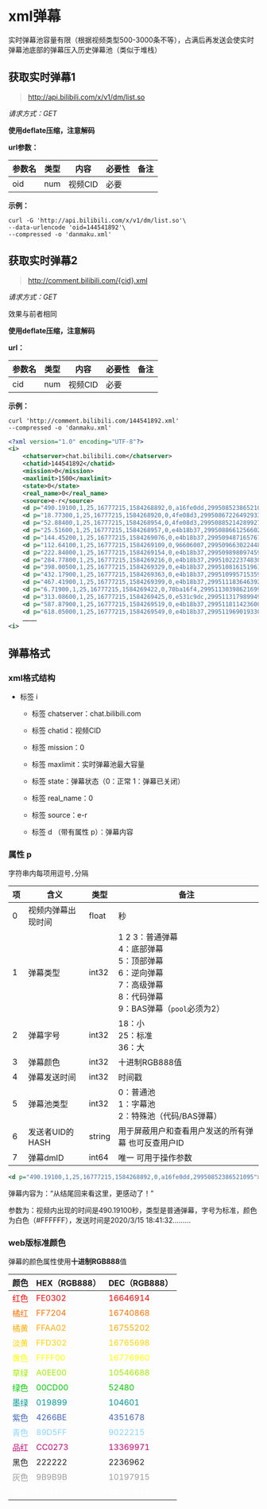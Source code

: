 # xml弹幕

实时弹幕池容量有限（根据视频类型500-3000条不等），占满后再发送会使实时弹幕池底部的弹幕压入历史弹幕池（类似于堆栈）

## 获取实时弹幕1

> http://api.bilibili.com/x/v1/dm/list.so

*请求方式：GET*

**使用deflate压缩，注意解码**

**url参数：**

| 参数名 | 类型 | 内容    | 必要性 | 备注 |
| ------ | ---- | ------- | ------ | ---- |
| oid    | num  | 视频CID | 必要   |      |

**示例：**

```shell
curl -G 'http://api.bilibili.com/x/v1/dm/list.so'\
--data-urlencode 'oid=144541892'\
--compressed -o 'danmaku.xml'
```

## 获取实时弹幕2

> http://comment.bilibili.com/{cid}.xml

*请求方式：GET*

效果与前者相同

**使用deflate压缩，注意解码**

**url：**

| 参数名 | 类型 | 内容    | 必要性 | 备注 |
| ------ | ---- | ------- | ------ | ---- |
| cid    | num  | 视频CID | 必要   |      |

**示例：**

```shell
curl 'http://comment.bilibili.com/144541892.xml'
--compressed -o 'danmaku.xml'
```

```xml
<?xml version="1.0" encoding="UTF-8"?>
<i>
    <chatserver>chat.bilibili.com</chatserver>
    <chatid>144541892</chatid>
    <mission>0</mission>
    <maxlimit>1500</maxlimit>
    <state>0</state>
    <real_name>0</real_name>
    <source>e-r</source>
    <d p="490.19100,1,25,16777215,1584268892,0,a16fe0dd,29950852386521095">从结尾回来看这里，更感动了！</d>
    <d p="18.77300,1,25,16777215,1584268920,0,4fe08d3,29950867226492933">咦三体居然还有动画</d>
    <d p="52.88400,1,25,16777215,1584268954,0,4fe08d3,29950885214289927">哈哈哈哈开心</d>
    <d p="25.51600,1,25,16777215,1584268957,0,e4b18b37,29950886612566021">红岸么</d>
    <d p="144.45200,1,25,16777215,1584269076,0,e4b18b37,29950948716576775">我就是想看我的世界里水滴长啥样</d>
    <d p="112.64100,1,25,16777215,1584269109,0,96606007,29950966302244871">有手指？</d>
    <d p="222.84000,1,25,16777215,1584269154,0,e4b18b37,29950989809745923">侦测到在途的聚变打击</d>
    <d p="284.77800,1,25,16777215,1584269216,0,e4b18b37,29951022237483011">都是虫子</d>
    <d p="398.00500,1,25,16777215,1584269329,0,e4b18b37,29951081615196163">ocean</d>
    <d p="432.17900,1,25,16777215,1584269363,0,e4b18b37,29951099571535943">村民，哼~</d>
    <d p="467.41900,1,25,16777215,1584269399,0,e4b18b37,29951118364639237">黄河之水天上来</d>
    <d p="6.71900,1,25,16777215,1584269422,0,70ba16f4,29951130398621699">镇站之宝</d>
    <d p="313.08600,1,25,16777215,1584269425,0,e531c9dc,29951131798994947">这水</d>
    <d p="587.87900,1,25,16777215,1584269519,0,e4b18b37,29951181142360071">海的那边是什么</d>
    <d p="618.05000,1,25,16777215,1584269549,0,e4b18b37,29951196901933061">折跃门准备完毕</d>
    …………
<i>
```



## 弹幕格式

### xml格式结构

- 标签 i

  - 标签 chatserver：chat.bilibili.com
  - 标签 chatid：视频CID
  - 标签 mission：0
  - 标签 maxlimit：实时弹幕池最大容量
  - 标签 state：弹幕状态（0：正常 1：弹幕已关闭）
  - 标签 real_name：0
  - 标签 source：e-r

  - 标签 d （带有属性 p）：弹幕内容

### 属性 p

字符串内每项用逗号`,`分隔

| 项   | 含义               | 类型   | 备注                                                         |
| ---- | ------------------ | ------ | ------------------------------------------------------------ |
| 0    | 视频内弹幕出现时间 | float  | 秒                                                           |
| 1    | 弹幕类型           | int32  | 1 2 3：普通弹幕<br />4：底部弹幕<br />5：顶部弹幕<br />6：逆向弹幕<br />7：高级弹幕<br />8：代码弹幕<br />9：BAS弹幕（`pool`必须为2） |
| 2    | 弹幕字号           | int32  | 18：小<br />25：标准<br />36：大                             |
| 3    | 弹幕颜色           | int32  | 十进制RGB888值                                               |
| 4    | 弹幕发送时间       | int32  | 时间戳                                                       |
| 5    | 弹幕池类型         | int32  | 0：普通池<br />1：字幕池<br />2：特殊池（代码/BAS弹幕）      |
| 6    | 发送者UID的HASH    | string | 用于屏蔽用户和查看用户发送的所有弹幕   也可反查用户ID        |
| 7    | 弹幕dmID           | int64  | 唯一  可用于操作参数                                         |

```xml
<d p="490.19100,1,25,16777215,1584268892,0,a16fe0dd,29950852386521095">从结尾回来看这里，更感动了！</d>
```

弹幕内容为：“从结尾回来看这里，更感动了！”

参数为：视频内出现的时间是490.19100秒，类型是普通弹幕，字号为标准，颜色为白色（#FFFFFF），发送时间是2020/3/15 18:41:32.........

### web版标准颜色

弹幕的颜色属性使用**十进制RGB888**值

| 颜色                              | HEX（RGB888）                       | DEC（RGB888）                         |
| --------------------------------- | ----------------------------------- | ------------------------------------- |
| <font color="#FE0302">红色</font> | <font color="#FE0302">FE0302</font> | <font color="#FE0302">16646914‬</font> |
| <font color="#FF7204">橘红</font> | <font color="#FF7204">FF7204</font> | <font color="#FF7204">16740868</font> |
| <font color="#FFAA02">橘黄</font> | <font color="#FFAA02">FFAA02</font> | <font color="#FFAA02">16755202</font> |
| <font color="#FFD302">淡黄</font> | <font color="#FFD302">FFD302</font> | <font color="#FFD302">16765698</font> |
| <font color="#FFFF00">黄色</font> | <font color="#FFFF00">FFFF00</font> | <font color="#FFFF00">16776960</font> |
| <font color="#A0EE00">草绿</font> | <font color="#A0EE00">A0EE00</font> | <font color="#A0EE00">10546688</font> |
| <font color="#00CD00">绿色</font> | <font color="#00CD00">00CD00</font> | <font color="#00CD00">52480</font>    |
| <font color="#019899">墨绿</font> | <font color="#019899">019899</font> | <font color="#019899">104601</font>   |
| <font color="#4266BE">紫色</font> | <font color="#4266BE">4266BE</font> | <font color="#4266BE">4351678</font>  |
| <font color="#89D5FF">青色</font> | <font color="#89D5FF">89D5FF</font> | <font color="#89D5FF">9022215</font>  |
| <font color="#CC0273">品红</font> | <font color="#CC0273">CC0273</font> | <font color="#CC0273">13369971</font> |
| <font color="#222222">黑色</font> | <font color="#222222">222222</font> | <font color="#222222">2236962</font>  |
| <font color="#9B9B9B">灰色</font> | <font color="#9B9B9B">9B9B9B</font> | <font color="#9B9B9B">10197915</font> |
| <font color="#FFFFFF">白色</font> | <font color="#FFFFFF">FFFFFF</font> | <font color="#FFFFFF">16777215</font> |
